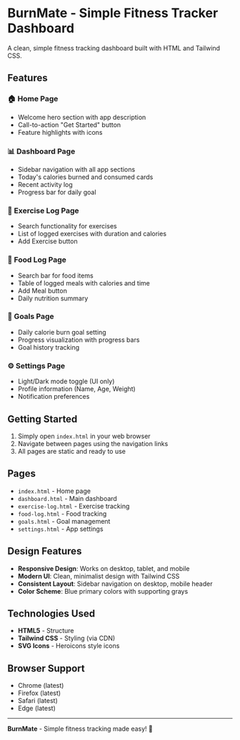 # BurnMate - Simple Fitness Tracker Dashboard

A clean, simple fitness tracking dashboard built with HTML and Tailwind CSS.

## Features

### 🏠 Home Page
- Welcome hero section with app description
- Call-to-action "Get Started" button
- Feature highlights with icons

### 📊 Dashboard Page
- Sidebar navigation with all app sections
- Today's calories burned and consumed cards
- Recent activity log
- Progress bar for daily goal

### 💪 Exercise Log Page
- Search functionality for exercises
- List of logged exercises with duration and calories
- Add Exercise button

### 🍎 Food Log Page
- Search bar for food items
- Table of logged meals with calories and time
- Add Meal button
- Daily nutrition summary

### 🎯 Goals Page
- Daily calorie burn goal setting
- Progress visualization with progress bars
- Goal history tracking

### ⚙️ Settings Page
- Light/Dark mode toggle (UI only)
- Profile information (Name, Age, Weight)
- Notification preferences

## Getting Started

1. Simply open `index.html` in your web browser
2. Navigate between pages using the navigation links
3. All pages are static and ready to use

## Pages

- `index.html` - Home page
- `dashboard.html` - Main dashboard
- `exercise-log.html` - Exercise tracking
- `food-log.html` - Food tracking
- `goals.html` - Goal management
- `settings.html` - App settings

## Design Features

- **Responsive Design**: Works on desktop, tablet, and mobile
- **Modern UI**: Clean, minimalist design with Tailwind CSS
- **Consistent Layout**: Sidebar navigation on desktop, mobile header
- **Color Scheme**: Blue primary colors with supporting grays

## Technologies Used

- **HTML5** - Structure
- **Tailwind CSS** - Styling (via CDN)
- **SVG Icons** - Heroicons style icons

## Browser Support

- Chrome (latest)
- Firefox (latest)
- Safari (latest)
- Edge (latest)

---

**BurnMate** - Simple fitness tracking made easy! 💪 